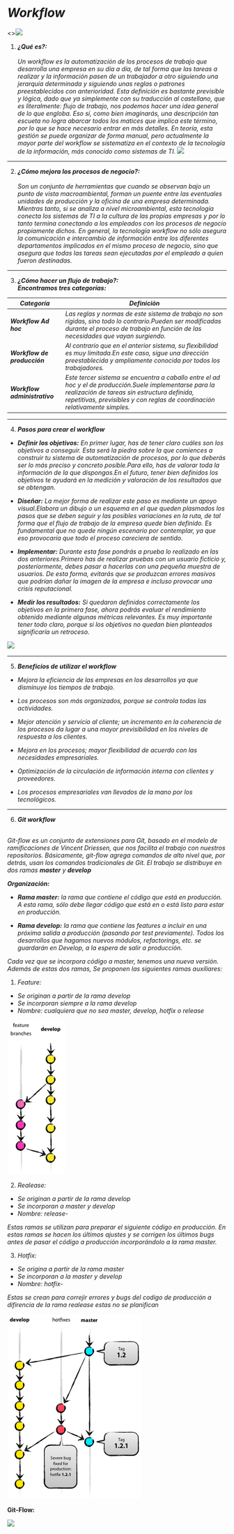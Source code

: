 # ***Workflow***

 <>![](https://encrypted-tbn0.gstatic.com/images?q=tbn%3AANd9GcRzkELPeOPDGhgbUijqVTKvYdGt2BapQVGKCq-T_h-onbtSpX_q&usqp=CAU)

1. ***¿Qué es?:***    
<br> *Un workflow es la automatización de los procesos de trabajo que desarrolla una empresa en su día a día, de tal forma que las tareas a realizar y la información pasen de un trabajador a otro siguiendo una jerarquía determinada y siguiendo unas reglas o patrones preestablecidos con anterioridad. Esta definición es bastante previsible y lógica, dado que ya simplemente con su traducción al castellano, que es literalmente: flujo de trabajo, nos podemos hacer una idea general de lo que engloba. Eso sí, como bien imaginarás, una descripción tan escueta no logra abarcar todos los matices que implica este término, por lo que se hace necesario entrar en más detalles. En teoría, esta gestión se puede organizar de forma manual, pero actualmente la mayor parte del workflow se sistematiza en el contexto de la tecnología de la información, más conocido como sistemas de TI.*
![](https://cdn.semrush.com/blog/static/media/f4/51/f451ec75492ea3f68932e8c6ea97ae0e/resize/885x-/que-es-un-workflow.webp)
------------
2. ***¿Cómo mejora los procesos de negocio?:***
<br><br> *Son un conjunto de herramientas que cuando se observan bajo un punto de vista macroambiental, forman un puente entre las eventuales unidades de producción y la oficina de una empresa determinada. Mientras tanto, si se analiza a nivel microambiental, esta tecnología conecta los sistemas de TI a la cultura de las propias empresas y por lo tanto termina conectando a los empleados con los procesos de negocio propiamente dichos. En general, la tecnología workflow no sólo asegura la comunicación e intercambio de información entre los diferentes departamentos implicados en el mismo proceso de negocio, sino que asegura que todas las tareas sean ejecutadas por el empleado a quien fueron destinadas.*
------
3. ***¿Cómo hacer un flujo de trabajo?:***
<br>***Encontramos tres categorías:***

|***Categoría*** | ***Definición***                   |
|---------------|-------------------------------------|
|***Workflow Ad hoc***|*Las reglas y normas de este sistema de trabajo no son rígidas, sino todo lo contrario.Pueden ser modificadas durante el proceso de trabajo en función de las necesidades que vayan surgiendo.*|
|***Workflow de producción***| *Al contrario que en el anterior sistema, su flexibilidad es muy limitada.En este caso, sigue una dirección preestablecida y ampliamente conocida por todos los trabajadores.*|
|***Workflow administrativo***|*Este tercer sistema se encuentra a caballo entre el ad hoc y el de producción.Suele implementarse para la realización de tareas sin estructura definida, repetitivas, previsibles y con reglas de coordinación relativamente simples.*|
--------
4. ***Pasos para crear el workflow***

* ***Definir los objetivos:*** *En primer lugar, has de tener claro cuáles son los objetivos a conseguir.
Esta será la piedra sobre la que comiences a construir tu sistema de automatización de procesos, por lo que deberás ser lo más preciso y concreto posible.Para ello, has de valorar toda la información de la que dispongas.En el futuro, tener bien definidos los objetivos te ayudará en la medición y valoración de los resultados que se obtengan.*

* ***Diseñar:*** *La mejor forma de realizar este paso es mediante un apoyo visual.Elabora un dibujo o un esquema en el que queden plasmados los pasos que se deben seguir y las posibles variaciones en la ruta, de tal forma que el flujo de trabajo de la empresa quede bien definido. Es fundamental que no quede ningún escenario por contemplar, ya que eso provocaría que todo el proceso careciera de sentido.*

* ***Implementar:*** *Durante esta fase pondrás a prueba lo realizado en las dos anteriores.Primero has de realizar pruebas con un usuario ficticio y, posteriormente, debes pasar a hacerlas con una pequeña muestra de usuarios. De esta forma, evitarás que se produzcan errores masivos que podrían dañar la imagen de la empresa e incluso provocar una crisis reputacional.*

* ***Medir los resultados:*** *Si quedaron definidos correctamente los objetivos en la primera fase, ahora podrás evaluar el rendimiento obtenido mediante algunas métricas relevantes. Es muy importante tener todo claro, porque si los objetivos no quedan bien planteados significaría un retroceso.*

![](https://www.heflo.com/es/wp-content/uploads/sites/6/2017/12/workflow-management-1-1280x720.jpg)

----

5. ***Beneficios de utilizar el workflow***

* *Mejora la eficiencia de las empresas en los desarrollos ya que disminuye los tiempos de trabajo.*

* *Los procesos son más organizados, porque se controla todas las actividades.*

* *Mejor atención y servicio al cliente; un incremento en la coherencia de los procesos da lugar a una mayor previsibilidad en los niveles de respuesta a los clientes.*

* *Mejora en los procesos; mayor flexibilidad de acuerdo con las necesidades empresariales.* 

* *Optimización de la circulación de información interna con clientes y proveedores.*

* *Los procesos empresariales van llevados de la mano por los tecnológicos.*

------

6. ***Git workflow***

<br>*Git-flow es un conjunto de extensiones para Git, basado en el modelo de ramificaciones de Vincent Driessen, que nos facilita el trabajo con nuestros repositorios. Básicamente, git-flow agrega comandos de alto nivel que, por detrás, usan los comandos tradicionales de Git. El trabajo se distribuye en dos ramas **master** y **develop***

***Organización:***
* ***Rama master:*** *la rama que contiene el código que está en producción. A esta rama, sólo debe llegar código que está en o está listo para estar en producción.*

* ***Rama develop:*** *la rama que contiene las features a incluir en una próxima salida a producción (pasando por test previamente). Todos los desarrollos que hagamos nuevos módulos, refactorings, etc. se guardarán en Develop, a la espera de salir a producción.*

*Cada vez que se incorpora código a master, tenemos una nueva versión.*
*Además de estas dos ramas, Se proponen las siguientes ramas auxiliares:*
1. *Feature:*
* *Se originan a partir de la rama develop*
* *Se incorporan siempre a la rama develop*
* *Nombre: cualquiera que no sea master, develop, hotfix o release*

![](/Documentacion/Imagenes/feature_branches.png)

2. *Realease:*
* *Se originan a partir de la rama develop*
* *Se incorporan a master y develop*
* *Nombre: release-*

*Estas ramas se utilizan para preparar el siguiente código en producción. En estas ramas se hacen los últimos ajustes y se corrigen los últimos bugs antes de pasar el código a producción incorporándolo a la rama master.*

3. *Hotfix:*
* *Se origina a partir de la rama master*
* *Se incorporan a la master y develop*
* *Nombre: hotfix-*

*Estas se crean para correjir errores y bugs del codigo de producción a difirencia de la rama realease estas no se planifican*

![](/Documentacion/Imagenes/hotfix.png)

**Git-Flow:**

![](https://image.slidesharecdn.com/letsyourcollaboratorsmorehappywithgitflow-161102040705/95/lets-your-collaborators-more-happy-with-git-flow-1-638.jpg?cb=1478059844)



